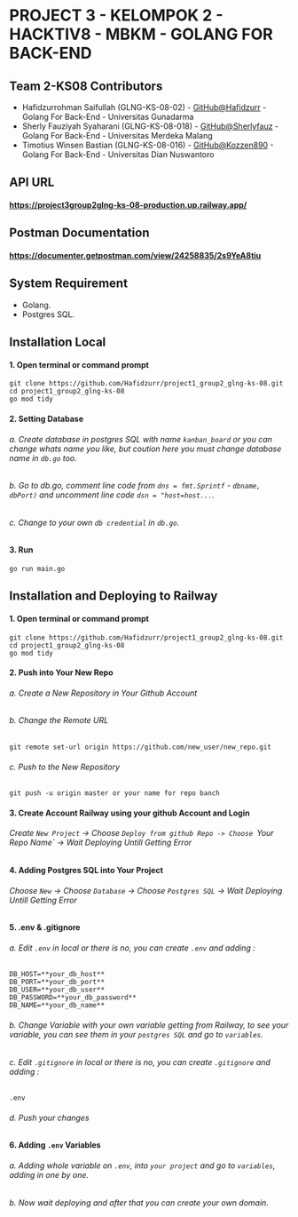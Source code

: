 # PROJECT 3 - KELOMPOK 2 - HACKTIV8 - MBKM - GOLANG FOR BACK-END

## Team 2-KS08 Contributors
* Hafidzurrohman Saifullah (GLNG-KS-08-02) - [GitHub@Hafidzurr](https://github.com/Hafidzurr) - Golang For Back-End - Universitas Gunadarma
* Sherly Fauziyah Syaharani (GLNG-KS-08-018) - [GitHub@Sherlyfauz](https://github.com/Sherlyfauz) - Golang For Back-End - Universitas Merdeka Malang 
* Timotius Winsen Bastian (GLNG-KS-08-016) - [GitHub@Kozzen890](https://github.com/Kozzen890) - Golang For Back-End - Universitas Dian Nuswantoro 
##
##
## API URL 
#### https://project3group2glng-ks-08-production.up.railway.app/
##
## Postman Documentation
#### https://documenter.getpostman.com/view/24258835/2s9YeA8tiu
##
## System Requirement
* Golang.
* Postgres SQL.
## Installation Local
#### 1. Open terminal or command prompt
```
git clone https://github.com/Hafidzurr/project1_group2_glng-ks-08.git
cd project1_group2_glng-ks-08
go mod tidy
```
#### 2. Setting Database 

###### a. Create database in postgres SQL with name `kanban_board` or you can change whats name you like, but coution here you must change database name in `db.go` too.

###### b. Go to db.go, comment line code from `dns = fmt.Sprintf` - `dbname, dbPort)` and uncomment line code `dsn = "host=host...`.

###### c. Change to your own `db credential` in `db.go`.


#### 3. Run 
```
go run main.go
```
## Installation and Deploying to Railway
#### 1. Open terminal or command prompt
```
git clone https://github.com/Hafidzurr/project1_group2_glng-ks-08.git
cd project1_group2_glng-ks-08
go mod tidy
```
#### 2. Push into Your New Repo
###### a. Create a New Repository in Your Github Account
###### b. Change the Remote URL
```
git remote set-url origin https://github.com/new_user/new_repo.git
```
###### c. Push to the New Repository 
```
git push -u origin master or your name for repo banch
```
#### 3. Create Account Railway using your github Account and Login
###### Create `New Project` -> Choose `Deploy from github Repo -> Choose `Your Repo Name` -> Wait Deploying Untill Getting Error

#### 4. Adding Postgres SQL into Your Project
###### Choose `New` -> Choose `Database` -> Choose `Postgres SQL` -> Wait Deploying Untill Getting Error

#### 5. .env & .gitignore
###### a. Edit `.env` in local or there is no, you can create `.env` and adding : 
```
DB_HOST=**your_db_host**
DB_PORT=**your_db_port**
DB_USER=**your_db_user**
DB_PASSWORD=**your_db_password**
DB_NAME=**your_db_name**
```
######  b. Change Variable with your own variable getting from Railway, to see your variable, you can see them in your `postgres SQL` and go to `variables`.

######  c. Edit `.gitignore` in local or there is no, you can create `.gitignore` and adding :
```
.env
```
###### d. Push your changes

#### 6. Adding `.env` Variables
###### a. Adding whole variable on `.env`, into `your project` and go to `variables`, adding in one by one.
###### b. Now wait deploying and after that you can create your own domain.

